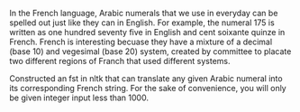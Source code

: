 In the French language, Arabic numerals that we use in
everyday can be spelled out just like they can in English. For example, the
numeral 175 is written as one hundred seventy five in English and cent
soixante quinze in French.
French is interesting becuase they have a mixture of a decimal (base
10) and vegesimal (base 20) system, created by committee to placate two
different regions of Franch that used different systems.

Constructed an fst in nltk that can translate any given Arabic numeral
into its corresponding French string. For the sake of convenience, you will
only be given integer input less than 1000.


